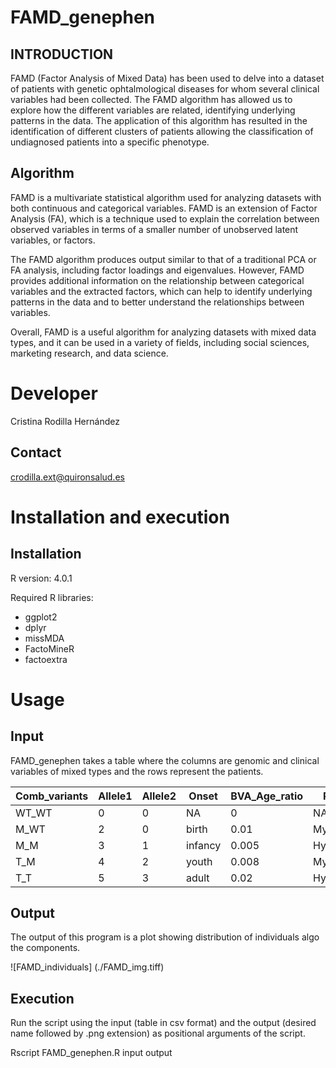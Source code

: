 # FAMD_genephen

## INTRODUCTION

FAMD (Factor Analysis of Mixed Data) has been used to delve into a dataset of patients with genetic ophtalmological diseases for whom several clinical variables had been collected. The FAMD algorithm has allowed us to explore how the different variables are related, identifying underlying patterns in the data. The application of this algorithm has resulted in the identification of different clusters of patients allowing the classification of undiagnosed patients into a specific phenotype.

## Algorithm

FAMD  is a multivariate statistical algorithm used for analyzing datasets with both continuous and categorical variables. FAMD is an extension of Factor Analysis (FA), which is a technique used to explain the correlation between observed variables in terms of a smaller number of unobserved latent variables, or factors.

The FAMD algorithm produces output similar to that of a traditional PCA or FA analysis, including factor loadings and eigenvalues. However, FAMD provides additional information on the relationship between categorical variables and the extracted factors, which can help to identify underlying patterns in the data and to better understand the relationships between variables.

Overall, FAMD is a useful algorithm for analyzing datasets with mixed data types, and it can be used in a variety of fields, including social sciences, marketing research, and data science.


# Developer

Cristina Rodilla Hernández

## Contact

crodilla.ext@quironsalud.es

# Installation and execution

## Installation

R version: 4.0.1

Required R libraries:

- ggplot2
- dplyr
- missMDA
- FactoMineR
- factoextra


# Usage

## Input 

FAMD_genephen takes a table where the columns are genomic and clinical variables of mixed types and the rows represent the patients. 


| Comb_variants | Allele1 | Allele2 | Onset   | BVA_Age_ratio | Refraction    | VFL | Night_blindness | Nystagmus | Photophobia | Color_alterations | ERG            | Central | Periphery | Diagnosis |
|---------------|---------|---------|---------|---------------|---------------|-----|-----------------|-----------|-------------|-------------------|----------------|---------|-----------|-----------|
| WT_WT         | 0       | 0       | NA      | 0             | NA            | 0   | 0               | 0         | 0           | 0                 | Normal         | 0       | 0         | Healthy   |
| M_WT          | 2       | 0       | birth   | 0.01          | Myopia        | 1   | 0               | 1         | 0           | 1                 | Cone_alter     | 1       | 0         | X         |
| M_M           | 3       | 1       | infancy | 0.005         | Hypermetropia | 0   | 1               | 0         | 0           | 1                 | Cone_rod_alter | 2       | 1         | Y         |
| T_M           | 4       | 2       | youth   | 0.008         | Myopia        | 1   | 0               | 0         | 1           | 0                 | Rod_alter      | 0       | 1         | Z         |
| T_T           | 5       | 3       | adult   | 0.02          | Hypermetropia | 0   | 0               | 1         | 0           | 1                 | Extinguished   | 1       | 2         | X         |



## Output

The output of this program is a plot showing distribution of individuals algo the components.

![FAMD_individuals] (./FAMD_img.tiff)

## Execution

Run the script using the input (table in csv format) and the output (desired name followed by .png extension) as positional arguments of the script.

Rscript FAMD_genephen.R input output

